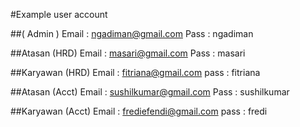 #Example user account

##( Admin )
Email : ngadiman@gmail.com
Pass  : ngadiman

##Atasan (HRD)
Email : masari@gmail.com
Pass  : masari

##Karyawan (HRD)
Email : fitriana@gmail.com
pass  : fitriana

##Atasan (Acct)
Email : sushilkumar@gmail.com
Pass  : sushilkumar

##Karyawan (Acct)
Email : frediefendi@gmail.com
pass  : fredi